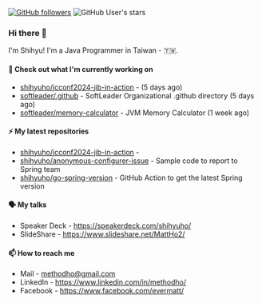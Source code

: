 [![GitHub followers](https://img.shields.io/github/followers/shihyuho?style=social)](https://github.com/shihyuho?tab=followers)
![GitHub User's stars](https://img.shields.io/github/stars/shihyuho?style=social)

### Hi there 👋

I'm Shihyu! I'm a Java Programmer in Taiwan - 🇹🇼. 



#### 👷 Check out what I'm currently working on

- [shihyuho/jcconf2024-jib-in-action](https://github.com/shihyuho/jcconf2024-jib-in-action) -  (5 days ago)
- [softleader/.github](https://github.com/softleader/.github) - SoftLeader Organizational .github directory (5 days ago)
- [softleader/memory-calculator](https://github.com/softleader/memory-calculator) - JVM Memory Calculator (1 week ago)

#### ⚡ My latest repositories

- [shihyuho/jcconf2024-jib-in-action](https://github.com/shihyuho/jcconf2024-jib-in-action) - 
- [shihyuho/anonymous-configurer-issue](https://github.com/shihyuho/anonymous-configurer-issue) - Sample code to report to Spring team
- [shihyuho/go-spring-version](https://github.com/shihyuho/go-spring-version) - GitHub Action to get the latest Spring version

#### 🗣️ My talks

- Speaker Deck - https://speakerdeck.com/shihyuho/
- SlideShare - https://www.slideshare.net/MattHo2/

#### 📫 How to reach me

- Mail - methodho@gmail.com
- LinkedIn - https://www.linkedin.com/in/methodho/
- Facebook - https://www.facebook.com/evermatt/


